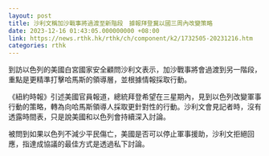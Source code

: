 ```yaml
---
layout: post
title: 沙利文稱加沙戰事將過渡至新階段　據報拜登冀以國三周內改變策略
date: 2023-12-16 01:43:05.000000000 +08:00
link: https://news.rthk.hk/rthk/ch/component/k2/1732505-20231216.htm
categories: rthk
---
```


到訪以色列的美國白宮國家安全顧問沙利文表示，加沙戰事將會過渡到另一階段，重點是更精準打擊哈馬斯的領導層，並根據情報採取行動。

《紐約時報》引述美國官員報道，總統拜登希望在三星期內，見到以色列改變軍事行動的策略，轉為向哈馬斯領導人採取更針對性的行動。沙利文會見記者時，沒有透露時間表，只是說美國和以色列會持續深入討論。

被問到如果以色列不減少平民傷亡，美國是否可以停止軍事援助，沙利文拒絕回應，指達成協議的最佳方式是透過私下討論。
